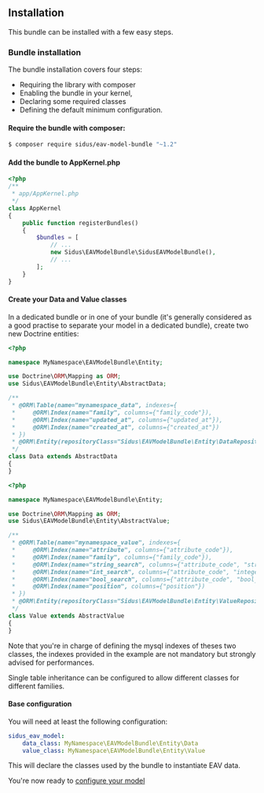## Installation

This bundle can be installed with a few easy steps.

### Bundle installation

The bundle installation covers four steps:
- Requiring the library with composer
- Enabling the bundle in your kernel,
- Declaring some required classes
- Defining the default minimum configuration.

#### Require the bundle with composer:

````bash
$ composer require sidus/eav-model-bundle "~1.2"
````

#### Add the bundle to AppKernel.php

````php
<?php
/**
 * app/AppKernel.php
 */
class AppKernel
{
    public function registerBundles()
    {
        $bundles = [
            // ...
            new Sidus\EAVModelBundle\SidusEAVModelBundle(),
            // ...
        ];
    }
}
````

#### Create your Data and Value classes

In a dedicated bundle or in one of your bundle (it's generally considered as a good practise to separate your model in
a dedicated bundle), create two new Doctrine entities:

````php
<?php

namespace MyNamespace\EAVModelBundle\Entity;

use Doctrine\ORM\Mapping as ORM;
use Sidus\EAVModelBundle\Entity\AbstractData;

/**
 * @ORM\Table(name="mynamespace_data", indexes={
 *     @ORM\Index(name="family", columns={"family_code"}),
 *     @ORM\Index(name="updated_at", columns={"updated_at"}),
 *     @ORM\Index(name="created_at", columns={"created_at"})
 * })
 * @ORM\Entity(repositoryClass="Sidus\EAVModelBundle\Entity\DataRepository")
 */
class Data extends AbstractData
{
}
````

````php
<?php

namespace MyNamespace\EAVModelBundle\Entity;

use Doctrine\ORM\Mapping as ORM;
use Sidus\EAVModelBundle\Entity\AbstractValue;

/**
 * @ORM\Table(name="mynamespace_value", indexes={
 *     @ORM\Index(name="attribute", columns={"attribute_code"}),
 *     @ORM\Index(name="family", columns={"family_code"}),
 *     @ORM\Index(name="string_search", columns={"attribute_code", "string_value"}),
 *     @ORM\Index(name="int_search", columns={"attribute_code", "integer_value"}),
 *     @ORM\Index(name="bool_search", columns={"attribute_code", "bool_value"}),
 *     @ORM\Index(name="position", columns={"position"})
 * })
 * @ORM\Entity(repositoryClass="Sidus\EAVModelBundle\Entity\ValueRepository")
 */
class Value extends AbstractValue
{
}
````

Note that you're in charge of defining the mysql indexes of theses two classes, the indexes provided in the example are
not mandatory but strongly advised for performances.

Single table inheritance can be configured to allow different classes for different families.

#### Base configuration

You will need at least the following configuration:

````yaml
sidus_eav_model:
    data_class: MyNamespace\EAVModelBundle\Entity\Data
    value_class: MyNamespace\EAVModelBundle\Entity\Value
````

This will declare the classes used by the bundle to instantiate EAV data.

You're now ready to [configure your model](02-model.md)
